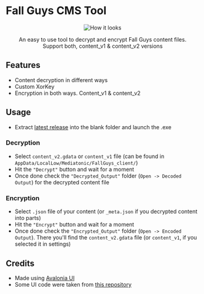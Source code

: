 # Fall Guys CMS Tool
<div align="center">
    <img src="https://github.com/floyzi/FallGuys-CMSTool/blob/master/Assets/GithubImages/Screenshot1.png" alt="How it looks">
</div>
<p align="center">An easy to use tool to decrypt and encrypt Fall Guys content files.<br>Support both, content_v1 & content_v2 versions</p>

## Features
- Content decryption in different ways 
- Custom XorKey 
- Encryption in both ways. Content_v1 & content_v2

## Usage
- Extract [latest release](https://github.com/floyzi/FallGuys-CMSTool/releases/latest) into the blank folder and launch the .exe
### Decryption
- Select `content_v2.gdata` or `content_v1` file (can be found in `AppData/LocalLow/Mediatonic/FallGuys_client/`)
- Hit the `"Decrypt"` button and wait for a moment
- Once done check the `"Decrypted_Output"` folder (`Open -> Decoded Output`) for the decrypted content file

### Encryption
- Select `.json` file of your content (or `_meta.json` if you decrypted content into parts)
- Hit the `"Encrypt"` button and wait for a moment 
- Once done check the `"Encrypted_Output"` folder (`Open -> Encoded Output`). There you'll find the `content_v2.gdata` file (or `content_v1`, if you selected it in settings)

## Credits 
- Made using [Avalonia UI](https://github.com/AvaloniaUI/Avalonia)
- Some UI code were taken from [this repository](https://github.com/M0n7y5/FenixProFmod)
